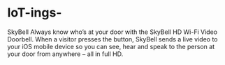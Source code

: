 # IoT-ings-
SkyBell
Always know who’s at your door with the SkyBell HD Wi-Fi Video Doorbell. When a visitor presses the button, SkyBell sends a live video to your iOS mobile device so you can see, hear and speak to the person at your door from anywhere – 
all in full HD.
